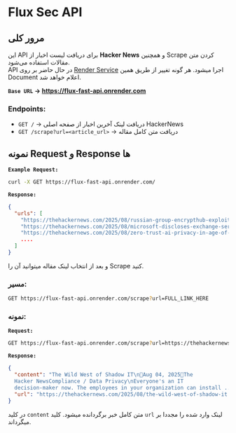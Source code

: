 # Flux Sec API

## مرور کلی

این API برای دریافت لیست اخبار از **Hacker News** و همچنین Scrape کردن متن مقالات استفاده می‌شود.  
API در حال حاضر بر روی <a href="https://render.com">Render Service</a> اجرا میشود. هر گونه تغییر از طریق همین Document اعلام خواهد شد.

**`Base URL` → https://flux-fast-api.onrender.com**

### Endpoints:  
  - `GET /` → دریافت لینک آخرین اخبار از صفحه اصلی HackerNews  
  - `GET /scrape?url=<article_url>` → دریافت متن کامل مقاله


## نمونه Request و Response ها  

**`Example Request:`**
```bash
curl -X GET https://flux-fast-api.onrender.com/
```

**`Response:`** 
```json
{
  "urls": [
    "https://thehackernews.com/2025/08/russian-group-encrypthub-exploits-msc.html",
    "https://thehackernews.com/2025/08/microsoft-discloses-exchange-server.html",
    "https://thehackernews.com/2025/08/zero-trust-ai-privacy-in-age-of-agentic.html"
    ....
  ]
}
```

و بعد از انتخاب لینک مقاله میتوانید آن را Scrape کنید.

### مسیر:

```bash
GET https://flux-fast-api.onrender.com/scrape?url=FULL_LINK_HERE
```

### نمونه:

**`Request:`**
```bash
GET https://flux-fast-api.onrender.com/scrape?url=https://thehackernews.com/2025/08/russian-group-encrypthub-exploits-msc.html
```

**`Response:`**
```json
{
  "content": "The Wild West of Shadow IT\nAug 04, 2025The 
  Hacker NewsCompliance / Data Privacy\nEveryone's an IT 
  decision-maker now. The employees in your organization can install ... ",
  "url": "https://thehackernews.com/2025/08/the-wild-west-of-shadow-it.html"
}
```

در کلید `content` متن کامل خبر برگردانده میشود.
کلید `url` لینک وارد شده را مجددا بر میگرداند.